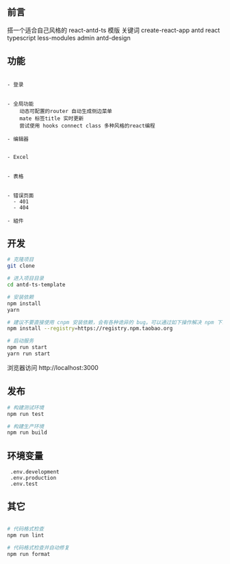 

## 前言
搭一个适合自己风格的 react-antd-ts 模版 关键词 create-react-app antd react typescript less-modules
admin antd-design

## 功能

```

- 登录


- 全局功能
    动态可配置的router 自动生成侧边菜单
    mate 标签title 实时更新
    尝试使用 hooks connect class 多种风格的react编程

- 编辑器
  

- Excel
 

- 表格
  

- 错误页面
  - 401
  - 404

- 組件

```

## 开发

```bash
# 克隆项目
git clone 

# 进入项目目录
cd antd-ts-template

# 安装依赖
npm install
yarn

# 建议不要直接使用 cnpm 安装依赖，会有各种诡异的 bug。可以通过如下操作解决 npm 下载速度慢的问题
npm install --registry=https://registry.npm.taobao.org

# 启动服务
npm run start
yarn run start
```

浏览器访问 http://localhost:3000


## 发布

```bash
# 构建测试环境
npm run test

# 构建生产环境
npm run build
```

## 环境变量
```
 .env.development
 .env.production
 .env.test
```
## 其它

```bash

# 代码格式检查
npm run lint

# 代码格式检查并自动修复
npm run format
```
